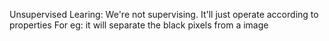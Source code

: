 Unsupervised Learing: 
We're not supervising. It'll just operate according to properties
For eg: it will separate the black pixels from a image
